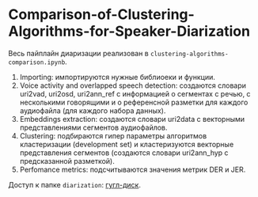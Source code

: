 # Comparison-of-Clustering-Algorithms-for-Speaker-Diarization

Весь пайплайн диаризации реализован в `clustering-algorithms-comparison.ipynb`. 

1. Importing: импортируются нужные библиоеки и функции.
2. Voice activity and overlapped speech detection: создаются словари uri2vad, uri2osd, uri2ann_ref с информацией о сегментах с речью, с несколькими говорящими и о референсной разметки для каждого аудиофайла (для каждого набора данных).
3. Embeddings extraction: создаются словари uri2data с векторными представлениями сегментов аудиофайлов.
4. Clustering: подбираются гипер параметры алгоритмов кластеризации (development set) и кластеризуются векторные представления сегментов (создаются словари uri2ann_hyp с предсказанной разметкой).
5. Perfomance metrics: подсчитываются значения метрик DER и JER.

Доступ к папке `diarization`: [гугл-диск]([url](https://drive.google.com/drive/folders/1XwTrRk3Xiwn1LMaR9-HpL57ryzr19vs8?usp=sharing)).
